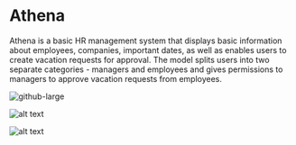 # Athena

Athena is a basic HR management system that displays basic information about employees, companies, important dates, as well as enables users to create vacation requests for approval. The model splits users into two separate categories - managers and employees and gives permissions to managers to approve vacation requests from employees. 

![github-large](https://storage.cloud.google.com/athena-project/screenshot1.png "Profile Page")

![alt text](https://storage.cloud.google.com/athena-project/screenshot2.png "Vacation Request Page")

![alt text](https://storage.cloud.google.com/athena-project/screenshot3.png "Salary Infromation Page")